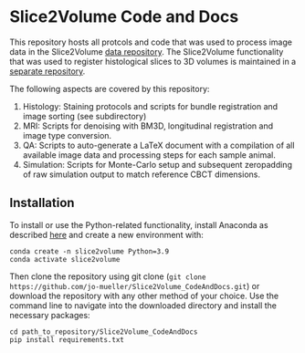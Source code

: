 # Slice2Volume Code and Docs

This repository hosts all protcols and code that was used to process image data in the Slice2Volume [data repository](https://rodare.hzdr.de/record/915). The Slice2Volume functionality that was used to register histological slices to 3D volumes is maintained in a [separate repository](https://github.com/jo-mueller/Slice2Volume).

The following aspects are covered by this repository:

1. Histology: Staining protocols and scripts for bundle registration and image sorting (see subdirectory)
2. MRI: Scripts for denoising with BM3D, longitudinal registration and image type conversion.
3. QA: Scripts to auto-generate a LaTeX document with a compilation of all available image data and processing steps for each sample animal.
4. Simulation: Scripts for Monte-Carlo setup and subsequent zeropadding of raw simulation output to match reference CBCT dimensions.

## Installation
To install or use the Python-related functionality, install Anaconda as described [here](https://biapol.github.io/blog/johannes_mueller/anaconda_getting_started/) and create a new environment with:

```
conda create -n slice2volume Python=3.9
conda activate slice2volume
```

Then clone the repository using git clone (`git clone https://github.com/jo-mueller/Slice2Volume_CodeAndDocs.git`) or download the repository with any other method of your choice. Use the command line to navigate into the downloaded directory and install the necessary packages:

```
cd path_to_repository/Slice2Volume_CodeAndDocs
pip install requirements.txt
```
